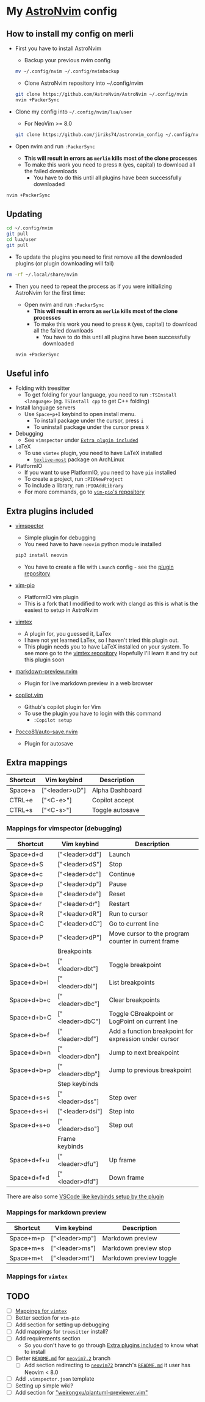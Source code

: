 # My [AstroNvim](https://github.com/AstroNvim/AstroNvim) config

## How to install my config on merli

- First you have to install AstroNvim
  - Backup your previous nvim config

  ```bash
  mv ~/.config/nvim ~/.config/nvimbackup
  ```

  - Clone AstroNvim repository into ~/.config/nvim

  ```bash
  git clone https://github.com/AstroNvim/AstroNvim ~/.config/nvim
  nvim +PackerSync
  ```

- Clone my config into `~/.config/nvim/lua/user`
  - For NeoVim >= 8.0

  ```bash
  git clone https://github.com/jiriks74/astronvim_config ~/.config/nvim/lua/user
  ```

- Open nvim and run `:PackerSync`
  - **This will result in errors as `merlin` kills most of the clone processes**
  - To make this work you need to press `R` (yes, capital) to download all the
  failed downloads
    - You have to do this until all plugins have been successfully downloaded

```bash
nvim +PackerSync
```

## Updating

```bash
cd ~/.config/nvim
git pull
cd lua/user
git pull
```

- To update the plugins you need to first remove all the downloaded plugins
(or plugin downloading will fail)

```bash
rm -rf ~/.local/share/nvim
```

- Then you need to repeat the process as if you were initializing AstroNvim for
the first time:
  - Open nvim and run `:PackerSync`
    - **This will result in errors as `merlin` kills most of the clone processes**
    - To make this work you need to press `R` (yes, capital) to download all the
    failed downloads
      - You have to do this until all plugins have been successfully downloaded

  ```bash
  nvim +PackerSync
  ```

## Useful info

- Folding with treesitter
  - To get folding for your language, you need to run
  `:TSInstall <language>` (eg. `TSInstall cpp` to get C++ folding)
- Install language servers
  - Use `Space+p+I` keybind to open install menu.
    - To install package under the cursor, press `i`
    - To uninstall package under the cursor press `X`
- Debugging
  - See `vimspector` under [`Extra plugin included`](#extra-plugins-included)
- LaTeX
  - To use `vimtex` plugin, you need to have LaTeX installed
    - [`texlive-most`](https://wiki.archlinux.org/title/TeX_Live#Installation) package on ArchLinux
- PlatformIO
  - If you want to use PlatformIO, you need to have `pio` installed
  - To create a project, run `:PIONewProject`
  - To include a library, run `:PIOAddLibrary`
  - For more commands, go to [`vim-pio`'s repository](https://github.com/jiriks74/vim-pio)

## Extra plugins included

- [vimspector](https://github.com/puremourning/vimspector)
  - Simple plugin for debugging
  - You need have to have `neovim` python module installed

  ```bash
  pip3 install neovim
  ```

  - You have to create a file with `Launch` config - see the [plugin repository](https://github.com/puremourning/vimspector)
- [vim-pio](https://github.com/jiriks74/vim-pio)
  - PlatformIO vim plugin
  - This is a fork that I modified to work with clangd as this is what is the
  easiest to setup in AstroNvim
- [vimtex](https://github.com/lervag/vimtex)
  - A plugin for, you guessed it, LaTex
  - I have not yet learned LaTex, so I haven't tried this plugin out.
  - This plugin needs you to have LaTeX installed on your system. To see more go to the [vimtex repository](https://github.com/lervag/vimtex)
  Hopefully I'll learn it and try out this plugin soon
- [markdown-preview.nvim](https://github.com/iamcco/markdown-preview.nvim)
  - Plugin for live markdown preview in a web browser
- [copilot.vim](https://github.com/github/copilot.vim)
  - Github's copilot plugin for Vim
  - To use the plugin you have to login with this command
    - `:Copilot setup`
- [Pocco81/auto-save.nvim](https://github.com/Pocco81/auto-save.nvim)
  - Plugin for autosave

## Extra mappings

| Shortcut |   Vim keybind    |    Description    |
|----------|------------------|-------------------|
| Space+a  | ["\<leader\>uD"] | Alpha Dashboard   |
| CTRL+e   | ["\<C-e\>"]      | Copilot accept    |
| CTRL+s   | ["\<C-s\>"]      | Toggle autosave   |

### Mappings for vimspector (debugging)

|   Shortcut  |    Vim keybind    |     Description    |
|-------------|-------------------|--------------------|
|  Space+d+d  | ["\<leader\>dd"]  | Launch             |
|  Space+d+S  | ["\<leader\>dS"]  | Stop               |
|  Space+d+c  | ["\<leader\>dc"]  | Continue           |
|  Space+d+p  | ["\<leader\>dp"]  | Pause              |
|  Space+d+e  | ["\<leader\>de"]  | Reset              |
|  Space+d+r  | ["\<leader\>dr"]  | Restart            |
|  Space+d+R  | ["\<leader\>dR"]  | Run to cursor      |
|  Space+d+C  | ["\<leader\>dC"]  | Go to current line |
|  Space+d+P  | ["\<leader\>dP"]  | Move cursor to the program counter in current frame |
|             | Breakpoints       |                    |
| Space+d+b+t | ["\<leader\>dbt"] | Toggle breakpoint  |
| Space+d+b+l | ["\<leader\>dbl"] | List breakpoints   |
| Space+d+b+c | ["\<leader\>dbc"] | Clear breakpoints  |
| Space+d+b+C | ["\<leader\>dbC"] | Toggle CBreakpoint or LogPoint on current line |
| Space+d+b+f | ["\<leader\>dbf"] | Add a function breakpoint for expression under cursor |
| Space+d+b+n | ["\<leader\>dbn"] | Jump to next breakpoint |
| Space+d+b+p | ["\<leader\>dbp"] | Jump to previous breakpoint |
|             | Step keybinds     |                    |
| Space+d+s+s | ["\<leader\>dss"] | Step over          |
| Space+d+s+i | ["\<leader\>dsi"] | Step into          |
| Space+d+s+o | ["\<leader\>dso"] | Step out           |
|             | Frame keybinds    |                    |
| Space+d+f+u | ["\<leader\>dfu"] | Up frame           |
| Space+d+f+d | ["\<leader\>dfd"] | Down frame         |

There are also some [VSCode like keybinds setup by the plugin](https://github.com/puremourning/vimspector#visual-studio--vscode)

### Mappings for markdown preview

| Shortcut  |   Vim keybind    |       Description       |
|-----------|------------------|-------------------------|
| Space+m+p | ["\<leader\>mp"] | Markdown preview        |
| Space+m+s | ["\<leader\>ms"] | Markdown preview stop   |
| Space+m+t | ["\<leader\>mt"] | Markdown preview toggle |

### Mappings for `vimtex`

## TODO

- [ ] [Mappings for `vimtex`](#mappings-for-vimtex)
- [ ] Better section for `vim-pio`
- [ ] Add section for setting up debugging
- [ ] Add mappings for `treesitter` install?
- [ ] Add requirements section
  - So you don't have to go through [Extra plugins included](#extra-plugins-included) to know what to install
- [ ] Better [`README.md`](https://github.com/jiriks74/astronvim_config/blob/neovim7.2/README.md)
  for [`neovim7.2`](https://github.com/jiriks74/astronvim_config/tree/neovim7.2) branch
  - [ ] Add section redirecting to [`neovim72`](https://github.com/jiriks74/astronvim_config/tree/neovim7.2)
  branch's [`README.md`](https://github.com/jiriks74/astronvim_config/blob/neovim7.2/README.md) it user has Neovim < 8.0
- [ ] Add `.vimspector.json` template
- [ ] Setting up simple wiki?
- [ ] Add section for ["weirongxu/plantuml-previewer.vim"](https://github.com/weirongxu/plantuml-previewer.vim)
